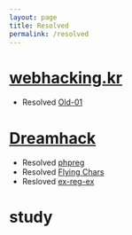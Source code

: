```yaml
---
layout: page
title: Resolved
permalink: /resolved
---
```

# [webhacking.kr](https://webhacking.kr)
- Resolved [Old-01](web-hacking/2023/10/07/webhacking-kr-old-01.html)

# [Dreamhack](https://dreamhack.io)
- Resolved [phpreg](web-hacking/2023/10/19/dreamhack-phpreg.html)
- Resolved [Flying Chars](web-hacking/2023/10/19/dreamhack-flying-chars.html)
- Resloved [ex-reg-ex](web-hacking/2023/10/20/dreamhack-ex-reg-ex.html)

# study
